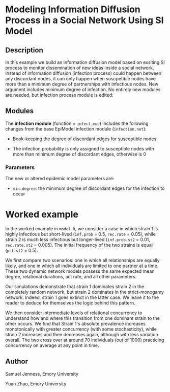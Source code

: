 # Modeling Information Diffusion Process in a Social Network Using SI Model

## Description
In this example we build an information diffusion model based on exsiting SI process to monitor dissemination of new ideas inside a social network. Instead of information diffusion (infection process) could happen between any discordant nodes, it can only happen when suscpetible nodes have more than a minimum degree of partnerships with infectious nodes. New argument includes minimum degree of infection. No entirely new modules are needed, but infection process module is edited: 

## Modules
The **infection module** (function = `infect_mod`) includes the following changes from the base EpiModel infection module (`infection.net`):

* Book-keeping the degree of discordant edges for susceptible nodes

* The infection probability is only assigned to susceptible nodes with more than minimum degree of discordant edges, otherwise is 0
 
### Parameters
The new or altered epidemic model parameters are:

* `min.degree`: the minimum degree of discordant edges for the infection to occur 

# Worked example
In the worked example in `model.R`, we consider a case in which strain 1 is highly infectious but short-lived (`inf.prob` = 0.5, `rec.rate` = 0.05), while strain 2 is much less infectious but longer-lived (`inf.prob.st2` = 0.01, `rec.rate.st2` = 0.005). The initial frequency of the two strains is equal (`pct.st2` = 0.5).

We first compare two scenarios: one in which all relationships are equally likely, and one in which all individuals are limited to one partner at a time. These two dynamic network models possess the same expected mean degree, relational durations, act rate, and all other parameters.

Our simulations demonstrate that strain 1 dominates strain 2 in the completely random network, but strain 2 dominates in the strict-monogamy network. Indeed, strain 1 goes extinct in the latter case. We leave it to the reader to deduce for themselves the logic behind this pattern.

We then consider intermediate levels of relational concurrency to understand how and where this transition from one dominant strain to the other occurs. We find that Strain 1's absolute prevalence increases monotonically with greater concurrency (with some stochasticity), while strain 2 increases and then decreases again, although with less variation overall. The two cross over at around 70 individuals (out of 1000) practicing concurrency on average at any point in time.

## Author
Samuel Jenness, Emory University  

Yuan Zhao, Emory University   

